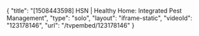 {
    "title": "[1508443598] HSN | Healthy Home: Integrated Pest Management",
    "type": "solo",
    "layout": "iframe-static",
    "videoId": "123178146",
    "url": "\/tvpembed\/123178146"
}